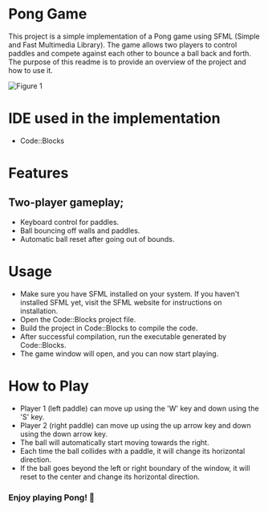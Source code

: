 # Pong Game
This project is a simple implementation of a Pong game using SFML (Simple and Fast Multimedia Library). The game allows two players to control paddles and compete against each other to bounce a ball back and forth. The purpose of this readme is to provide an overview of the project and how to use it.

![Figure 1](https://github.com/Deivison-Costa/Deivison-Costa/assets/112001225/a55f1333-b52a-4a17-99ba-a1de3c12830d)

# IDE used in the implementation
- Code::Blocks

# Features
## Two-player gameplay;
- Keyboard control for paddles.
- Ball bouncing off walls and paddles.
- Automatic ball reset after going out of bounds.

# Usage
- Make sure you have SFML installed on your system. If you haven't installed SFML yet, visit the SFML website for instructions on installation.
- Open the Code::Blocks project file.
- Build the project in Code::Blocks to compile the code.
- After successful compilation, run the executable generated by Code::Blocks.
- The game window will open, and you can now start playing.

# How to Play
- Player 1 (left paddle) can move up using the 'W' key and down using the 'S' key.
- Player 2 (right paddle) can move up using the up arrow key and down using the down arrow key.
- The ball will automatically start moving towards the right.
- Each time the ball collides with a paddle, it will change its horizontal direction.
- If the ball goes beyond the left or right boundary of the window, it will reset to the center and change its horizontal direction.

### Enjoy playing Pong! 🏓
